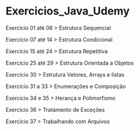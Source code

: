 # Exercicios_Java_Udemy

Exercicio 01 até 06 > Estrutura Sequencial

Exercicio 07 até 14 > Estrutura Condicional

Exercicio 15 até 24 > Estrutura Repetitiva

Exercicio 25 até 29 > Estrutura Orientada a Objetos

Exercicio 30 > Estrutura Vetores, Arrays e listas

Exercicio 31 a 33 > Enumerações e Composição

Exercicio 34 e 35 > Herança e Polimorfismo

Exercicio 36 > Tratamento de Exceções

Exercicio 37 > Trabalhando com Arquivos
